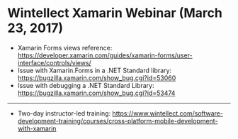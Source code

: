 # Wintellect Xamarin Webinar (March 23, 2017)
* Xamarin Forms views reference: https://developer.xamarin.com/guides/xamarin-forms/user-interface/controls/views/
* Issue with Xamarin.Forms in a .NET Standard library: https://bugzilla.xamarin.com/show_bug.cgi?id=53060
* Issue with debugging a .NET Standard Library: https://bugzilla.xamarin.com/show_bug.cgi?id=53474
---
* Two-day instructor-led training: https://www.wintellect.com/software-development-training/courses/cross-platform-mobile-development-with-xamarin
